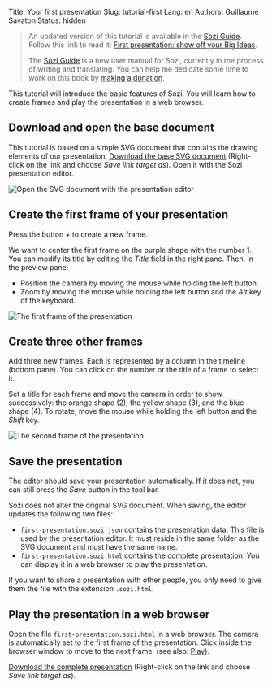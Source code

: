 Title: Your first presentation
Slug: tutorial-first
Lang: en
Authors: Guillaume Savaton
Status: hidden


> An updated version of this tutorial is available in the [Sozi Guide](http://sozi.guide).
> Follow this link to read it: [First presentation: show off your Big Ideas](http://sozi.guide/en/first-presentation.html).
>
> The [Sozi Guide](http://sozi.guide) is a new user manual for Sozi, currently in the process of writing and translating.
> You can help me dedicate some time to work on this book by [making a donation](|filename|donate.md).

This tutorial will introduce the basic features of Sozi.
You will learn how to create frames and play the presentation in a web browser.


Download and open the base document
-----------------------------------

This tutorial is based on a simple SVG document that contains the drawing elements of our presentation.
[Download the base SVG document]({static}/presentations/tutorial-first/first-presentation.svg)
(Right-click on the link and choose *Save link target as*).
Open it with the Sozi presentation editor.

![Open the SVG document with the presentation editor]({static}/images/tutorial-first/first-presentation-screenshot-01.en.png)


Create the first frame of your presentation
-------------------------------------------

Press the button *+* to create a new frame.

We want to center the first frame on the purple shape with the number 1.
You can modify its title by editing the *Title* field in the right pane.
Then, in the preview pane:

* Position the camera by moving the mouse while holding the left button.
* Zoom by moving the mouse while holding the left button and the *Alt* key of the keyboard.

![The first frame of the presentation]({static}/images/tutorial-first/first-presentation-screenshot-02.en.png)


Create three other frames
-------------------------

Add three new frames.
Each is represented by a column in the timeline (bottom pane).
You can click on the number or the title of a frame to select it.

Set a title for each frame and move the camera in order to show successively:
the orange shape (2), the yellow shape (3), and the blue shape (4).
To rotate, move the mouse while holding the left button and the *Shift* key.

![The second frame of the presentation]({static}/images/tutorial-first/first-presentation-screenshot-03.en.png)


Save the presentation
---------------------

The editor should save your presentation automatically.
If it does not, you can still press the *Save* button in the tool bar.

Sozi does not alter the original SVG document.
When saving, the editor updates the following two files:

* `first-presentation.sozi.json` contains the presentation data. This file is used
  by the presentation editor. It must reside in the same folder as the SVG document and must have the same name.
* `first-presentation.sozi.html` contains the complete presentation. You can display it in a web browser
  to play the presentation.

If you want to share a presentation with other people, you only need to give them
the file with the extension `.sozi.html`.


Play the presentation in a web browser
--------------------------------------

Open the file `first-presentation.sozi.html` in a web browser.
The camera is automatically set to the first frame of the presentation.
Click inside the browser window to move to the next frame.
(see also: [Play](|filename|play.md)).

[Download the complete presentation]({static}/presentations/tutorial-first/first-presentation.sozi.html)
(Right-click on the link and choose *Save link target as*).
